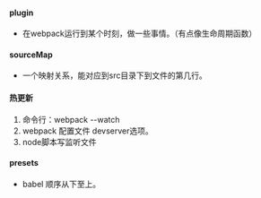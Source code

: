 #### plugin

- 在webpack运行到某个时刻，做一些事情。（有点像生命周期函数）

#### sourceMap

- 一个映射关系，能对应到src目录下到文件的第几行。

#### 热更新

1. 命令行：webpack --watch
2. webpack 配置文件 devserver选项。
3. node脚本写监听文件

#### presets

- babel 顺序从下至上。